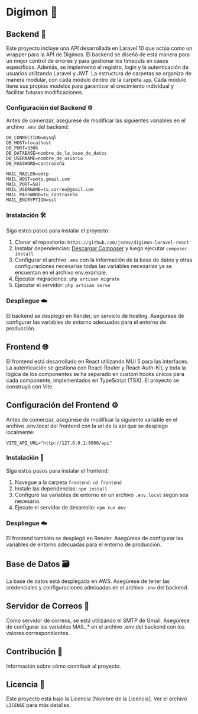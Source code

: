 # Digimon 🌟


## Backend 🚀

Este proyecto incluye una API desarrollada en Laravel 10 que actúa como un wrapper para la API de Digimos. El backend se diseñó de esta manera para un mejor control de errores y para gestionar los timeouts en casos específicos. Además, se implementó el registro, login y la autenticación de usuarios utilizando Laravel y JWT. La estructura de carpetas se organiza de manera modular, con cada módulo dentro de la carpeta `app`. Cada módulo tiene sus propios modelos para garantizar el crecimiento individual y facilitar futuras modificaciones.

### Configuración del Backend ⚙️

Antes de comenzar, asegúrese de modificar las siguientes variables en el archivo `.env` del backend:

```env
DB_CONNECTION=mysql
DB_HOST=localhost
DB_PORT=3306
DB_DATABASE=nombre_de_la_base_de_datos
DB_USERNAME=nombre_de_usuario
DB_PASSWORD=contraseña

MAIL_MAILER=smtp
MAIL_HOST=smtp.gmail.com
MAIL_PORT=587
MAIL_USERNAME=tu_correo@gmail.com
MAIL_PASSWORD=tu_contraseña
MAIL_ENCRYPTION=ssl
```

### Instalación 🛠️

Siga estos pasos para instalar el proyecto:

1. Clonar el repositorio: `https://github.com/j4dev/digimon-laravel-react`
2. Instalar dependencias: [Descargar Composer](https://getcomposer.org/download/) y luego ejecutar `composer install`
3. Configurar el archivo `.env` con la información de la base de datos y otras configuraciones necesarias todas las variables necesarias ya se encuentan en el archivo env.example.
4. Ejecutar migraciones: `php artisan migrate`
5. Ejecutar el servidor: `php artisan serve`

### Despliegue ☁️

El backend se desplegó en Render, un servicio de hosting. Asegúrese de configurar las variables de entorno adecuadas para el entorno de producción.

## Frontend 🌐

El frontend está desarrollado en React utilizando MUI 5 para las interfaces. La autenticación se gestiona con React-Router y React-Auth-Kit, y toda la lógica de los componentes se ha separado en custom hooks únicos para cada componente, implementados en TypeScript (TSX). El proyecto se construyó con Vite.

## Configuración del Frontend ⚙️
Antes de comenzar, asegúrese de modificar la siguiente variable en el archivo .env.local del frontend con la url de la api que se desplego localmente:

```env
VITE_API_URL="http://127.0.0.1:8000/api"
```
### Instalación 🚀

Siga estos pasos para instalar el frontend:

1. Navegue a la carpeta `frontend`: `cd frontend`
2. Instale las dependencias: `npm install`
3. Configure las variables de entorno en un archivo `.env.local` según sea necesario.
4. Ejecute el servidor de desarrollo: `npm run dev`

### Despliegue ☁️

El frontend también se desplegó en Render. Asegúrese de configurar las variables de entorno adecuadas para el entorno de producción.

## Base de Datos 🗃️

La base de datos está desplegada en AWS. Asegúrese de tener las credenciales y configuraciones adecuadas en el archivo `.env` del backend.

## Servidor de Correos 📧
Como servidor de correos, se está utilizando el SMTP de Gmail. Asegúrese de configurar las variables MAIL_* en el archivo .env del backend con los valores correspondientes.

## Contribución 🤝

Información sobre cómo contribuir al proyecto.

## Licencia 📄

Este proyecto está bajo la Licencia [Nombre de la Licencia]. Ver el archivo `LICENSE` para más detalles.

